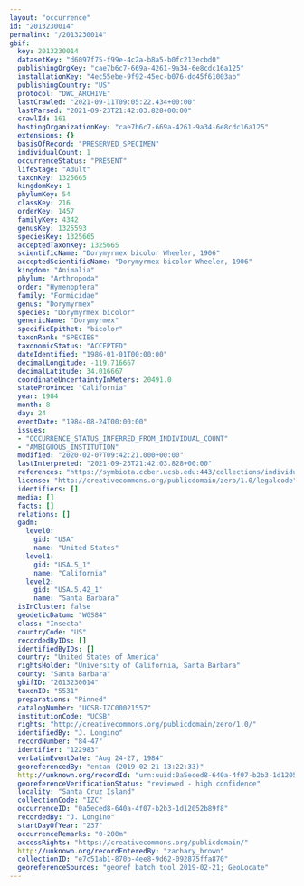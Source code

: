 ```yaml
---
layout: "occurrence"
id: "2013230014"
permalink: "/2013230014"
gbif:
  key: 2013230014
  datasetKey: "d6097f75-f99e-4c2a-b8a5-b0fc213ecbd0"
  publishingOrgKey: "cae7b6c7-669a-4261-9a34-6e8cdc16a125"
  installationKey: "4ec55ebe-9f92-45ec-b076-dd45f61003ab"
  publishingCountry: "US"
  protocol: "DWC_ARCHIVE"
  lastCrawled: "2021-09-11T09:05:22.434+00:00"
  lastParsed: "2021-09-23T21:42:03.828+00:00"
  crawlId: 161
  hostingOrganizationKey: "cae7b6c7-669a-4261-9a34-6e8cdc16a125"
  extensions: {}
  basisOfRecord: "PRESERVED_SPECIMEN"
  individualCount: 1
  occurrenceStatus: "PRESENT"
  lifeStage: "Adult"
  taxonKey: 1325665
  kingdomKey: 1
  phylumKey: 54
  classKey: 216
  orderKey: 1457
  familyKey: 4342
  genusKey: 1325593
  speciesKey: 1325665
  acceptedTaxonKey: 1325665
  scientificName: "Dorymyrmex bicolor Wheeler, 1906"
  acceptedScientificName: "Dorymyrmex bicolor Wheeler, 1906"
  kingdom: "Animalia"
  phylum: "Arthropoda"
  order: "Hymenoptera"
  family: "Formicidae"
  genus: "Dorymyrmex"
  species: "Dorymyrmex bicolor"
  genericName: "Dorymyrmex"
  specificEpithet: "bicolor"
  taxonRank: "SPECIES"
  taxonomicStatus: "ACCEPTED"
  dateIdentified: "1986-01-01T00:00:00"
  decimalLongitude: -119.716667
  decimalLatitude: 34.016667
  coordinateUncertaintyInMeters: 20491.0
  stateProvince: "California"
  year: 1984
  month: 8
  day: 24
  eventDate: "1984-08-24T00:00:00"
  issues:
  - "OCCURRENCE_STATUS_INFERRED_FROM_INDIVIDUAL_COUNT"
  - "AMBIGUOUS_INSTITUTION"
  modified: "2020-02-07T09:42:21.000+00:00"
  lastInterpreted: "2021-09-23T21:42:03.828+00:00"
  references: "https://symbiota.ccber.ucsb.edu:443/collections/individual/index.php?occid=122983"
  license: "http://creativecommons.org/publicdomain/zero/1.0/legalcode"
  identifiers: []
  media: []
  facts: []
  relations: []
  gadm:
    level0:
      gid: "USA"
      name: "United States"
    level1:
      gid: "USA.5_1"
      name: "California"
    level2:
      gid: "USA.5.42_1"
      name: "Santa Barbara"
  isInCluster: false
  geodeticDatum: "WGS84"
  class: "Insecta"
  countryCode: "US"
  recordedByIDs: []
  identifiedByIDs: []
  country: "United States of America"
  rightsHolder: "University of California, Santa Barbara"
  county: "Santa Barbara"
  gbifID: "2013230014"
  taxonID: "5531"
  preparations: "Pinned"
  catalogNumber: "UCSB-IZC00021557"
  institutionCode: "UCSB"
  rights: "http://creativecommons.org/publicdomain/zero/1.0/"
  identifiedBy: "J. Longino"
  recordNumber: "84-47"
  identifier: "122983"
  verbatimEventDate: "Aug 24-27, 1984"
  georeferencedBy: "entan (2019-02-21 13:22:33)"
  http://unknown.org/recordId: "urn:uuid:0a5eced8-640a-4f07-b2b3-1d12052b89f8"
  georeferenceVerificationStatus: "reviewed - high confidence"
  locality: "Santa Cruz Island"
  collectionCode: "IZC"
  occurrenceID: "0a5eced8-640a-4f07-b2b3-1d12052b89f8"
  recordedBy: "J. Longino"
  startDayOfYear: "237"
  occurrenceRemarks: "0-200m"
  accessRights: "https://creativecommons.org/publicdomain/"
  http://unknown.org/recordEnteredBy: "zachary_brown"
  collectionID: "e7c51ab1-870b-4ee8-9d62-092875ffa870"
  georeferenceSources: "georef batch tool 2019-02-21; GeoLocate"
---
```

